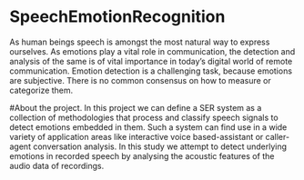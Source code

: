 # SpeechEmotionRecognition
As human beings speech is amongst the most natural way to express ourselves. As emotions play a vital role in communication, the detection and analysis of the same is of vital importance in today’s digital world of remote communication. Emotion detection is a challenging task, because emotions are subjective. There is no common consensus on how to measure or categorize them. 

#About the project.
In this project we can define a SER system as a collection of methodologies that process and classify speech signals to detect emotions embedded in them. 
Such a system can find use in a wide variety of application areas like interactive voice based-assistant or caller-agent conversation analysis. 
In this study we attempt to detect underlying emotions in recorded speech by analysing the acoustic features of the audio data of recordings.
